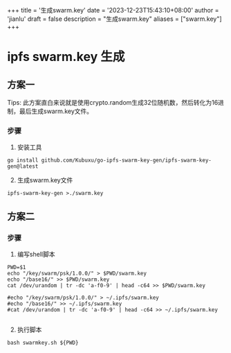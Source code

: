 +++
title = '生成swarm.key'
date = '2023-12-23T15:43:10+08:00'
author = 'jianlu'
draft = false
description = "生成swarm.key"
aliases = ["swarm.key"]
+++

# ipfs swarm.key 生成

## 方案一

Tips: 此方案直白来说就是使用crypto.random生成32位随机数，然后转化为16进制，最后生成swarm.key文件。

### 步骤

1. 安装工具

```shell
go install github.com/Kubuxu/go-ipfs-swarm-key-gen/ipfs-swarm-key-gen@latest
```

2. 生成swarm.key文件

```shell
ipfs-swarm-key-gen >./swarm.key
```

## 方案二

### 步骤

1. 编写shell脚本

```shell
PWD=$1
echo "/key/swarm/psk/1.0.0/" > $PWD/swarm.key
echo "/base16/" >> $PWD/swarm.key
cat /dev/urandom | tr -dc 'a-f0-9' | head -c64 >> $PWD/swarm.key

#echo "/key/swarm/psk/1.0.0/" > ~/.ipfs/swarm.key
#echo "/base16/" >> ~/.ipfs/swarm.key
#cat /dev/urandom | tr -dc 'a-f0-9' | head -c64 >> ~/.ipfs/swarm.key


```

2. 执行脚本

```shell
bash swarmkey.sh ${PWD}

```

